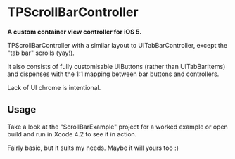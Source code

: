 # TPScrollBarController

**A custom container view controller for iOS 5.**

TPScrollBarController with a similar layout to UITabBarController, except the "tab bar" scrolls (yay!).

It also consists of fully customisable UIButtons (rather than UITabBarItems) and dispenses with the 1:1 mapping between bar buttons and controllers.

Lack of UI chrome is intentional.

## Usage

Take a look at the "ScrollBarExample" project for a worked example or open build and run in Xcode 4.2 to see it in action.

Fairly basic, but it suits my needs. Maybe it will yours too :)